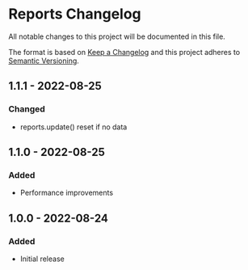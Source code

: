 # Reports Changelog

All notable changes to this project will be documented in this file.

The format is based on [Keep a Changelog](http://keepachangelog.com/) and this project adheres to [Semantic Versioning](http://semver.org/).

## 1.1.1 - 2022-08-25
### Changed
- reports.update() reset if no data

## 1.1.0 - 2022-08-25
### Added
- Performance improvements

## 1.0.0 - 2022-08-24
### Added
- Initial release
